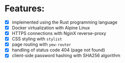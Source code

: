 # Features:
- [x] implemented using the Rust programming language
- [x] Docker virtualization with Alpine Linux
- [x] HTTPS connections with NginX reverse-proxy
- [x] CSS styling with `stylist`
- [x] page routing with `yew-router`
- [x] handling of status code 404 (page not found)
- [x] client-side password hashing with SHA256 algorithm
